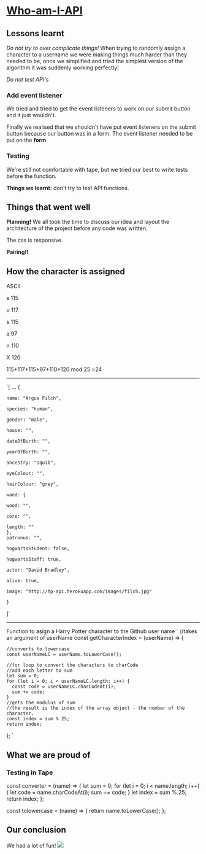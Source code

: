 # [Who-am-I-API](https://fac-15.github.io/Who-am-I-API/)

## Lessons learnt

_Do not try to over complicate things!_ When trying to randomly assign a character to a username we were making things much harder than they needed to be, once we simplified and tried the simplest version of the algorithm it was suddenly working perfectly! 

_Do not test API's_

### Add event listener 

We tried and tried to get the event listeners to work on our submit button and it just wouldn't. 

Finally we realised that we shouldn't have put event listeners on the submit button because our button was in a form. The event listener needed to be put on the **form**. 

### Testing 

We're still not comfortable with tape, but we tried our best to write tests before the function. 

**Things we learnt:** don't try to test API functions. 

## Things that went well

**Planning!** We all took the time to discuss our idea and layout the architecture of the project before any code was written.

The css is responsive.

**Pairing!!**

How the character is assigned
----------------------------

  ASCII
  
s 115

u 117

s 115

a  97

n 110

X 120

115+117+115+97+110+120 mod 25
=24
______________________________

`[ ...
   {
   
    name: "Argus Filch",
    
    species: "human",
    
    gender: "male",
    
    house: "",
    
    dateOfBirth: "",
    
    yearOfBirth: "",
    
    ancestry: "squib",
    
    eyeColour: "",
    
    hairColour: "grey",
    
    wand: {
    
    wood: "",
    
    core: "",
    
    length: ""
    },
    patronus: "",
    
    hogwartsStudent: false,
    
    hogwartsStaff: true,
    
    actor: "David Bradley",
    
    alive: true,
    
    image: "http://hp-api.herokuapp.com/images/filch.jpg"
    
    }
    
]`

------------------------------------------------------------------
Function to asign a Harry Potter character to the Github user name
  `
  //takes an argument of userName
  const getCharacterIndex = (userName) => {
    
    //converts to lowercase
    const userNameLC = userName.toLowerCase();
     
    //for loop to convert the characters to charCode
    //add each letter to sum
    let sum = 0;
    for (let i = 0; i < userNameLC.length; i++) {
      const code = userNameLC.charCodeAt(i);
      sum += code;
    }
    //gets the modulus of sum
    //the result is the index of the array object - the number of the character.
    const index = sum % 25;
    return index;
  };
  `

## What we are proud of
### Testing in Tape

const converter = (name) => {
  let sum = 0;
  for (let i = 0; i < name.length; i++) {
    let code = name.charCodeAt(i);
    sum += code;
  }
  let index = sum % 25;
  return index;
};

const tolowercase = (name) => {
  return name.toLowerCase();
};


## Our conclusion

We had a lot of fun! 
![](https://media.giphy.com/media/xT0BKiK5sOCVdBUhiM/giphy.gif)

